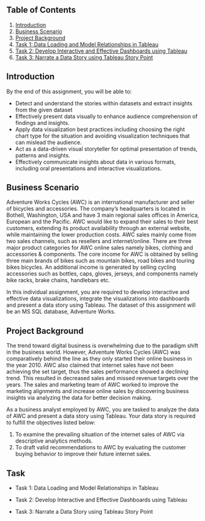 ## Table of Contents

1. [Introduction](#introduction)
2. [Business Scenario](#business-scenario)
4. [Project Background](#project-background)
5. [Task 1: Data Loading and Model Relationships in Tableau](#task-1-data-loading-and-model-relationships-in-tableau)
6. [Task 2: Develop Interactive and Effective Dashboards using Tableau](#task-2-develop-interactive-and-effective-dashboards-using-tableau)
7. [Task 3: Narrate a Data Story using Tableau Story Point](#task-3-narrate-a-data-story-using-tableau-story-point)

## Introduction

By the end of this assignment, you will be able to:
- Detect and understand the stories within datasets and extract insights from the given dataset
- Effectively present data visually to enhance audience comprehension of findings and insights.
- Apply data visualization best practices including choosing the right chart type for the situation and avoiding visualization techniques that can mislead the audience.
- Act as a data-driven visual storyteller for optimal presentation of trends, patterns and insights.
- Effectively communicate insights about data in various formats, including oral presentations and interactive visualizations.

## Business Scenario

Adventure Works Cycles (AWC) is an international manufacturer and seller of bicycles and accessories. The company’s headquarters is located in Bothell, Washington, USA and have 3 main regional sales offices in America, European and the Pacific. AWC would like to expand their sales to their best customers, extending its product availability through an external website, while maintaining the lower production costs. AWC sales mainly come from two sales channels, such as resellers and internet/online. There are three major product categories for AWC online sales namely bikes, clothing and accessories & components. The core income for AWC is obtained by selling three main brands of bikes such as mountain bikes, road bikes and touring bikes bicycles. An additional income is generated by selling cycling accessories such as bottles, caps, gloves, jerseys, and components namely bike racks, brake chains, handlebars etc.

In this individual assignment, you are required to develop interactive and effective data visualizations, integrate the visualizations into dashboards and present a data story using Tableau. The dataset of this assignment will be an MS SQL database, Adventure Works.

## Project Background

The trend toward digital business is overwhelming due to the paradigm shift in the business world. However, Adventure Works Cycles (AWC) was comparatively behind the line as they only started their online business in the year 2010. AWC also claimed that internet sales have not been achieving the set target, thus the sales performance showed a declining trend. This resulted in decreased sales and missed revenue targets over the years. The sales and marketing team of AWC worked to improve the marketing alignments and increase online sales by discovering business insights via analyzing the data for better decision making.

As a business analyst employed by AWC, you are tasked to analyze the data of AWC and present a data story using Tableau. Your data story is required to fulfill the objectives listed below:
1. To examine the prevailing situation of the internet sales of AWC via descriptive analytics methods.
2. To draft valid recommendations to AWC by evaluating the customer buying behavior to improve their future internet sales.

## Task

- Task 1: Data Loading and Model Relationships in Tableau

- Task 2: Develop Interactive and Effective Dashboards using Tableau

- Task 3: Narrate a Data Story using Tableau Story Point



